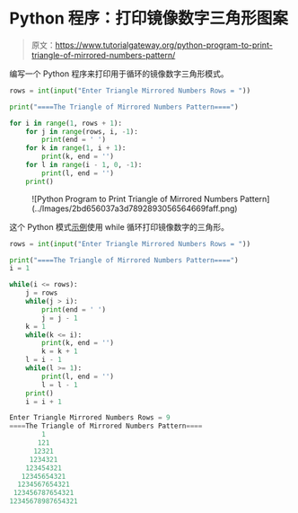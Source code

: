 # Python 程序：打印镜像数字三角形图案

> 原文：<https://www.tutorialgateway.org/python-program-to-print-triangle-of-mirrored-numbers-pattern/>

编写一个 Python 程序来打印用于循环的镜像数字三角形模式。

```py
rows = int(input("Enter Triangle Mirrored Numbers Rows = "))

print("====The Triangle of Mirrored Numbers Pattern====")

for i in range(1, rows + 1):
    for j in range(rows, i, -1):
        print(end = ' ')
    for k in range(1, i + 1):
        print(k, end = '')
    for l in range(i - 1, 0, -1):
        print(l, end = '')
    print()
```

<figure class="wp-block-image size-large">![Python Program to Print Triangle of Mirrored Numbers Pattern](../Images/2bd656037a3d7892893056564669faff.png)</figure>

这个 Python 模式[示例](https://www.tutorialgateway.org/python-programming-examples/)使用 while 循环打印镜像数字的三角形。

```py
rows = int(input("Enter Triangle Mirrored Numbers Rows = "))

print("====The Triangle of Mirrored Numbers Pattern====")
i = 1

while(i <= rows):
    j = rows
    while(j > i):
        print(end = ' ')
        j = j - 1
    k = 1 
    while(k <= i):
        print(k, end = '')
        k = k + 1
    l = i - 1
    while(l >= 1):
        print(l, end = '')
        l = l - 1
    print()
    i = i + 1
```

```py
Enter Triangle Mirrored Numbers Rows = 9
====The Triangle of Mirrored Numbers Pattern====
        1
       121
      12321
     1234321
    123454321
   12345654321
  1234567654321
 123456787654321
12345678987654321
```